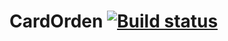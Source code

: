 # CardOrden [![Build status](https://ci.appveyor.com/api/projects/status/7hivjp1etr6h8cm9?svg=true)](https://ci.appveyor.com/project/GodIrina/cardorden)
